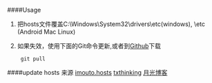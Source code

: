 ﻿####Usage
1. 把hosts文件覆盖C:\Windows\System32\drivers\etc(windows), \etc (Android Mac Linux)
2. 如果失效，使用下面的Git命令更新,或者到[Github](https://github.com/DingSoung/hosts)下载

		git pull

####update
hosts 来源 [imouto.hosts](https://github.com/zxdrive/imouto.host)
[txthinking](https://github.com/txthinking/google-hosts.git)
[月光博客](http://blog.sina.com.cn/s/blog_591839200102v44p.html?tj=1)